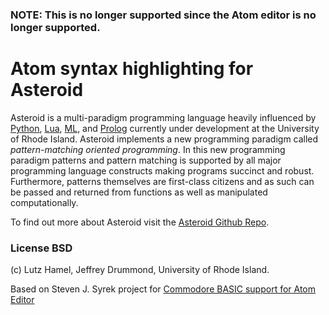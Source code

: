 ### NOTE: This is no longer supported since the Atom editor is no longer supported.


# Atom syntax highlighting for Asteroid

Asteroid is a multi-paradigm programming language heavily influenced by [Python](https://www.python.org), [Lua](http://www.lua.org), [ML](https://www.smlnj.org), and [Prolog](http://www.swi-prolog.org) currently under development at the University of Rhode Island.  Asteroid implements a new programming paradigm called *pattern-matching oriented programming*.  In this new programming paradigm patterns and pattern matching is supported by all major programming language constructs making programs succinct and robust.  Furthermore, patterns themselves are first-class citizens and as such can be passed and returned from functions as well as manipulated computationally.

To find out more about Asteroid visit the [Asteroid Github Repo](https://github.com/lutzhamel/asteroid).

### License BSD

(c) Lutz Hamel, Jeffrey Drummond, University of Rhode Island.

Based on Steven J. Syrek project for [Commodore BASIC support for Atom Editor](https://atom.io/packages/language-cbmbasic)

